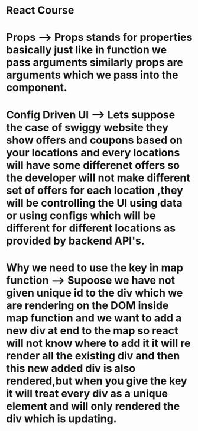 # React Course

   # Props --> Props stands for properties basically just like in function we pass arguments similarly props are arguments which we pass into the component.

   # Config Driven UI --> Lets suppose the case of swiggy website they show offers and coupons based on your locations and every locations will have some differenet offers so the developer will not make different set of offers for each location ,they will be controlling the UI using data or using configs which will be different for different locations as provided by backend API's.

   # Why we need to use the key in map function --> Supoose we have not given unique id to the div which we are rendering on the DOM inside map function and we want to add a new div at end to the map so react will not know where to add it it will re render all the existing div and then this new added div is also rendered,but when you give the key it will treat every div as a unique element and will only rendered the div which is updating.